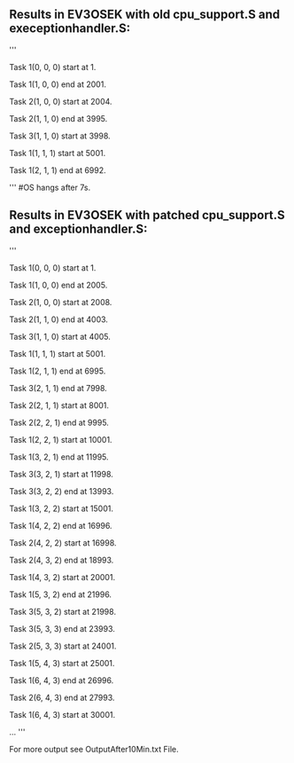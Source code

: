 
## Results in EV3OSEK with old cpu_support.S and execeptionhandler.S:
'''

Task 1(0, 0, 0) start at 1.

Task 1(1, 0, 0) end at 2001.

Task 2(1, 0, 0) start at 2004.

Task 2(1, 1, 0) end at 3995.

Task 3(1, 1, 0) start at 3998.

Task 1(1, 1, 1) start at 5001.

Task 1(2, 1, 1) end at 6992.

'''
#OS hangs after 7s.
## Results in EV3OSEK with patched cpu_support.S and exceptionhandler.S:
'''

Task 1(0, 0, 0) start at 1.

Task 1(1, 0, 0) end at 2005.

Task 2(1, 0, 0) start at 2008.

Task 2(1, 1, 0) end at 4003.

Task 3(1, 1, 0) start at 4005.

Task 1(1, 1, 1) start at 5001.

Task 1(2, 1, 1) end at 6995.

Task 3(2, 1, 1) end at 7998.

Task 2(2, 1, 1) start at 8001.

Task 2(2, 2, 1) end at 9995.

Task 1(2, 2, 1) start at 10001.

Task 1(3, 2, 1) end at 11995.

Task 3(3, 2, 1) start at 11998.

Task 3(3, 2, 2) end at 13993.

Task 1(3, 2, 2) start at 15001.

Task 1(4, 2, 2) end at 16996.

Task 2(4, 2, 2) start at 16998.

Task 2(4, 3, 2) end at 18993.

Task 1(4, 3, 2) start at 20001.

Task 1(5, 3, 2) end at 21996.

Task 3(5, 3, 2) start at 21998.

Task 3(5, 3, 3) end at 23993.

Task 2(5, 3, 3) start at 24001.

Task 1(5, 4, 3) start at 25001.

Task 1(6, 4, 3) end at 26996.

Task 2(6, 4, 3) end at 27993.

Task 1(6, 4, 3) start at 30001.

...
'''


For more output see OutputAfter10Min.txt File.
